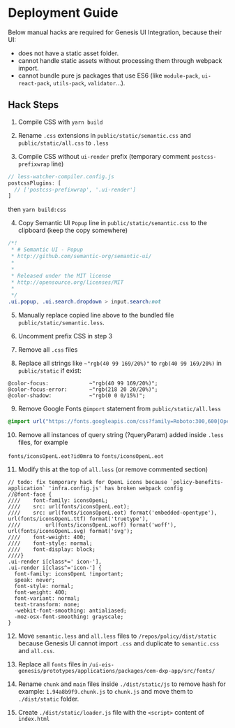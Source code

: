 # Deployment Guide

Below manual hacks are required for Genesis UI Integration, because their UI:

- does not have a static asset folder.
- cannot handle static assets without processing them through webpack import.
- cannot bundle pure js packages that use ES6 (like `module-pack`, `ui-react-pack`, `utils-pack`, `validator`...).

## Hack Steps
1. Compile CSS with `yarn build`

2. Rename `.css` extensions in `public/static/semantic.css` and `public/static/all.css` to `.less`
   
3. Compile CSS without `ui-render` prefix (temporary comment `postcss-prefixwrap` line)

```js
// less-watcher-compiler.config.js
postcssPlugins: [
  // ['postcss-prefixwrap', '.ui-render']
]
```
then `yarn build:css`

4. Copy Semantic UI `Popup` line in `public/static/semantic.css` to the clipboard (keep the copy somewhere)

```css
/*!
 * # Semantic UI - Popup
 * http://github.com/semantic-org/semantic-ui/
 *
 *
 * Released under the MIT license
 * http://opensource.org/licenses/MIT
 *
 */
.ui.popup, .ui.search.dropdown > input.search:not
```

5. Manually replace copied line above to the bundled file `public/static/semantic.less`.

6. Uncomment prefix CSS in step 3 

7. Remove all `.css` files

8. Replace all strings like `~"rgb(40 99 169/20%)"` to `rgb(40 99 169/20%)` in `public/static` if exist:
```less
@color-focus:             ~"rgb(40 99 169/20%)";
@color-focus-error:       ~"rgb(218 20 20/20%)";
@color-shadow:            ~"rgb(0 0 0/15%)";
```

9. Remove Google Fonts `@import` statement from `public/static/all.less`

```css
@import url("https://fonts.googleapis.com/css?family=Roboto:300,600|Open Sans:300,600&display=swap&subset=cyrillic");
```

10. Remove all instances of query string (?queryParam) added inside `.less` files, for example

`fonts/iconsOpenL.eot?id0mra` to `fonts/iconsOpenL.eot`

11. Modify this at the top of `all.less` (or remove commented section)
```less
// todo: fix temporary hack for OpenL icons because `policy-benefits-application` 'infra.config.js' has broken webpack config
//@font-face {
////    font-family: iconsOpenL;
////    src: url(fonts/iconsOpenL.eot);
////    src: url(fonts/iconsOpenL.eot) format('embedded-opentype'), url(fonts/iconsOpenL.ttf) format('truetype'),
////        url(fonts/iconsOpenL.woff) format('woff'), url(fonts/iconsOpenL.svg) format('svg');
////    font-weight: 400;
////    font-style: normal;
////    font-display: block;
////}
.ui-render i[class*=' icon-'],
.ui-render i[class^='icon-'] {
  font-family: iconsOpenL !important;
  speak: never;
  font-style: normal;
  font-weight: 400;
  font-variant: normal;
  text-transform: none;
  -webkit-font-smoothing: antialiased;
  -moz-osx-font-smoothing: grayscale;
}
```

12. Move `semantic.less` and `all.less` files to `/repos/policy/dist/static` because Genesis UI cannot import `.css` and duplicate to `semantic.css` and `all.css`.

13. Replace all `fonts` files in `/ui-eis-genesis/prototypes/applications/packages/cem-dxp-app/src/fonts/`

14. Rename `chunk` and `main` files inside `./dist/static/js` to remove hash for example: `1.94a8b9f9.chunk.js` to `chunk.js` and move them to `./dist/static` folder.    

15. Create `./dist/static/loader.js` file with the `<script>` content of `index.html`
